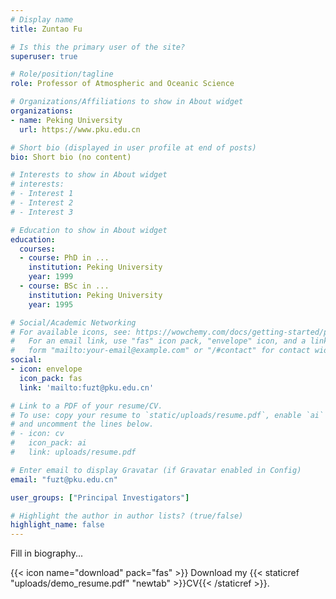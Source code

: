 ```yaml
---
# Display name
title: Zuntao Fu

# Is this the primary user of the site?
superuser: true

# Role/position/tagline
role: Professor of Atmospheric and Oceanic Science

# Organizations/Affiliations to show in About widget
organizations:
- name: Peking University
  url: https://www.pku.edu.cn

# Short bio (displayed in user profile at end of posts)
bio: Short bio (no content)

# Interests to show in About widget
# interests:
# - Interest 1
# - Interest 2
# - Interest 3

# Education to show in About widget
education:
  courses:
  - course: PhD in ...
    institution: Peking University
    year: 1999
  - course: BSc in ...
    institution: Peking University
    year: 1995

# Social/Academic Networking
# For available icons, see: https://wowchemy.com/docs/getting-started/page-builder/#icons
#   For an email link, use "fas" icon pack, "envelope" icon, and a link in the
#   form "mailto:your-email@example.com" or "/#contact" for contact widget.
social:
- icon: envelope
  icon_pack: fas
  link: 'mailto:fuzt@pku.edu.cn'

# Link to a PDF of your resume/CV.
# To use: copy your resume to `static/uploads/resume.pdf`, enable `ai` icons in `params.toml`, 
# and uncomment the lines below.
# - icon: cv
#   icon_pack: ai
#   link: uploads/resume.pdf

# Enter email to display Gravatar (if Gravatar enabled in Config)
email: "fuzt@pku.edu.cn"

user_groups: ["Principal Investigators"]

# Highlight the author in author lists? (true/false)
highlight_name: false
---
```


Fill in biography...

{{< icon name="download" pack="fas" >}} Download my {{< staticref "uploads/demo_resume.pdf" "newtab" >}}CV{{< /staticref >}}.
